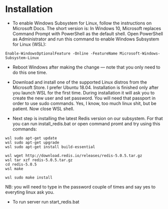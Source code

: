 # Installation


- To enable Windows Subsystem for Linux, follow the instructions on Microsoft Docs. The short version is: In Windows 10, Microsoft replaces Command Prompt with PowerShell as the default shell. Open PowerShell as Administrator and run this command to enable Windows Subsystem for Linux (WSL):


```
Enable-WindowsOptionalFeature -Online -FeatureName Microsoft-Windows-Subsystem-Linux
```

- Reboot Windows after making the change — note that you only need to do this one time.


- Download and install one of the supported Linux distros from the Microsoft Store. I prefer Ubuntu 18.04. Installation is finished only after you launch WSL for the first time. During installation it will ask you to create the new user and set password. You will need that passport in order to use sudo commands. Yes, I know, too much linux shit, but be patient. Now close WSL shell.


- Next step is installing the latest Redis version on our subsystem. For that you can run install_redis.bat or open command promt and try using this commands:


```
wsl sudo apt-get update
wsl sudo apt-get upgrade
wsl sudo apt-get install build-essential

wsl wget http://download.redis.io/releases/redis-5.0.5.tar.gz
wsl tar xzf redis-5.0.5.tar.gz
cd redis-5.0.5
wsl make

wsl sudo make install
```

NB: you will need to type in the password couple of times and say yes to everyting linux ask you.

- To run server run start_redis.bat
